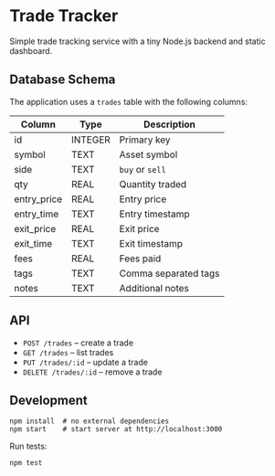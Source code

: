 # Trade Tracker

Simple trade tracking service with a tiny Node.js backend and static dashboard.

## Database Schema
The application uses a `trades` table with the following columns:

| Column | Type | Description |
|--------|------|-------------|
| id | INTEGER | Primary key |
| symbol | TEXT | Asset symbol |
| side | TEXT | `buy` or `sell` |
| qty | REAL | Quantity traded |
| entry_price | REAL | Entry price |
| entry_time | TEXT | Entry timestamp |
| exit_price | REAL | Exit price |
| exit_time | TEXT | Exit timestamp |
| fees | REAL | Fees paid |
| tags | TEXT | Comma separated tags |
| notes | TEXT | Additional notes |

## API
- `POST /trades` – create a trade
- `GET /trades` – list trades
- `PUT /trades/:id` – update a trade
- `DELETE /trades/:id` – remove a trade

## Development
```
npm install  # no external dependencies
npm start    # start server at http://localhost:3000
```

Run tests:
```
npm test
```
